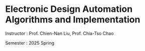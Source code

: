 # Electronic Design Automation Algorithms and Implementation

Instructor : Prof. Chien-Nan Liu, Prof. Chia-Tso Chao

Semester : 2025 Spring